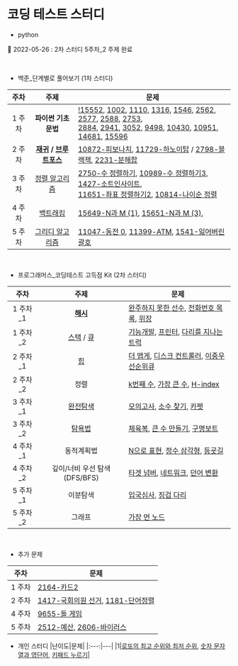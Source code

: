 # 코딩 테스트 스터디


- python

🚀 2022-05-26 : 2차 스터디 5주차_2 주제 완료

<br>

- 백준_단계별로 풀어보기 (1차 스터디)

|주차|주제|문제|
|:---:|:---:|---|
|1 주차| <strong>파이썬 기초 문법</strong> | [!15552](src/baekjoon/!15552.py), [1002](src/baekjoon/1002.py), [1110](src/baekjoon/1110.py), [1316](src/baekjoon/1316.py), [1546](src/baekjoon/1546.py), [2562](src/baekjoon/2562.py), [2577](src/baekjoon/2577.py), [2588](src/baekjoon/2588.py), [2753](src/baekjoon/2753.py),<br>[2884](src/baekjoon/2884.py), [2941](src/baekjoon/2941.py), [3052](src/baekjoon/3052.py), [9498](src/baekjoon/9498.py), [10430](1src/baekjoon/0430.py), [10951](src/baekjoon/10951.py), [14681](src/baekjoon/14681.py), [15596](src/baekjoon/15596.py)|
|2 주차| <strong>[재귀](https://jangbageum.tistory.com/14) / [브루트포스](https://jangbageum.tistory.com/15)</strong> | [10872-피보나치](src/baekjoon/10872.py), [11729-하노이탑](src/baekjoon/11729.py) / [2798-블랙잭](src/baekjoon/2798.py), [2231-분해합](src/baekjoon/2231.py)|
|3 주차|[정렬 알고리즘](https://jangbageum.tistory.com/16)|[2750-수 정렬하기](src/baekjoon/2750.py), [10989-수 정렬하기3](src/baekjoon/10989.py), [1427-소트인사이트](src/baekjoon/1427.py),<br>[11651-좌표 정렬하기2](src/baekjoon/11651.py), [10814-나이순 정렬](src/baekjoon/10814.py)|
|4 주차|[백트래킹](https://jangbageum.tistory.com/18)|[15649-N과 M (1)](src/baekjoon/15649.py), [15651-N과 M (3)](src/baekjoon/15651.py), |
|5 주차|[그리디 알고리즘](https://jangbageum.tistory.com/19)|[11047-동전 0](src/baekjoon/11047.py), [11399-ATM](src/baekjoon/11399.py), [1541-잃어버린 괄호](src/baekjoon/1541.py)|


<br>

 - 프로그래머스_코딩테스트 고득점 Kit (2차 스터디)

|주차|주제|문제|
|:---:|:---:|---|
|1 주차_1|<strong>[해시](https://jangbageum.tistory.com/20)</strong>| [완주하지 못한 선수](src/programmers/%EC%99%84%EC%A3%BC%ED%95%98%EC%A7%80%20%EB%AA%BB%ED%95%9C%20%EC%84%A0%EC%88%98.py), [전화번호 목록](src/programmers/%EC%A0%84%ED%99%94%EB%B2%88%ED%98%B8%20%EB%AA%A9%EB%A1%9D.py), [위장](src/programmers/%EC%9C%84%EC%9E%A5.py)|
|1 주차_2|[스택](https://jangbageum.tistory.com/21) / [큐](https://jangbageum.tistory.com/22)|[기능개발](src/programmers/%EA%B8%B0%EB%8A%A5%EA%B0%9C%EB%B0%9C.py), [프린터](src\programmers\프린터.py), [다리를 지나는 트럭](src/programmers/%EB%8B%A4%EB%A6%AC%EB%A5%BC%20%EC%A7%80%EB%82%98%EB%8A%94%20%ED%8A%B8%EB%9F%AD.py)|
|2 주차_1|[힙](https://jangbageum.tistory.com/23)|[더 맵게](src/programmers/%EB%8D%94%20%EB%A7%B5%EA%B2%8C.py), [디스크 컨트롤러](src/programmers/%EB%94%94%EC%8A%A4%ED%81%AC%20%EC%BB%A8%ED%8A%B8%EB%A1%A4%EB%9F%AC.py), [이중우선순위큐](src/programmers/%EC%9D%B4%EC%A4%91%EC%9A%B0%EC%84%A0%EC%88%9C%EC%9C%84%ED%81%90.py)|
|2 주차_2|정렬|[k번째 수](src\programmers\k번째수.py), [가장 큰 수](src\programmers/%EA%B0%80%EC%9E%A5%20%ED%81%B0%20%EC%88%98.py), [H-index](src\programmers\H-index.py)|
|3 주차_1|[완전탐색](https://jangbageum.tistory.com/15)|[모의고사](src\programmers\모의고사.py), [소수 찾기](src\programmers/%EC%86%8C%EC%88%98%20%EC%B0%BE%EA%B8%B0.py), [카펫](src\programmers\카펫.py)|
|3 주차_2|[탐욕법](https://jangbageum.tistory.com/19)|[체육복](src\programmers\체육복.py), [큰 수 만들기](src/programmers/%ED%81%B0%20%EC%88%98%20%EB%A7%8C%EB%93%A4%EA%B8%B0.py), [구명보트](src\programmers\구명보트.py)|
|4 주차_1|동적계획법|[N으로 표현](src/programmers/N%EC%9C%BC%EB%A1%9C%20%ED%91%9C%ED%98%84.py), [정수 삼각형](src/programmers/%EC%A0%95%EC%88%98%20%EC%82%BC%EA%B0%81%ED%98%95.py), [등굣길](src\programmers\등굣길.py)|
|4 주차_2|깊이/너비 우선 탐색(DFS/BFS)|[타겟 넘버](src\programmers/%ED%83%80%EA%B2%9F%20%EB%84%98%EB%B2%84.py), [네트워크](src\programmers\네트워크.py), [던어 변환](src\programmers/%EB%8B%A8%EC%97%AC%20%EB%B3%80%ED%99%98.py)|
|5 주차_1|이분탐색|[입국심사](src\programmers\입국심사.py), [징검 다리](src\programmers/%EC%A7%95%EA%B2%80%20%EB%8B%A4%EB%A6%AC.py)|
|5 주차_2|그래프|[가장 먼 노드](src\programmers/%EA%B0%80%EC%9E%A5%20%EB%A8%BC%20%EB%85%B8%EB%93%9C.py)|

<br>

- 추가 문제

|주차|문제|
|:---:|---|
|1 주차|[2164-카드2](src/baekjoon/2164.py)|
|2 주차|[1417-국회의원 선거](src/baekjoon/1417.py), [1181-단어정렬](src\baekjoon\1181.py)|
|4 주차|[9655-돌 게임](src\baekjoon\9655.py)|
|5 주차|[2512-예산](src\baekjoon\2512.py), [2606-바이러스](src\baekjoon\2606.py)|

- 개인 스터디
|난이도|문제|
|:---:|---|
|1|[로또의 최고 순위와 최저 순위](src\programmers/%EB%A1%9C%EB%98%90%EC%9D%98%20%EC%B5%9C%EA%B3%A0%20%EC%88%9C%EC%9C%84%EC%99%80%20%EC%B5%9C%EC%A0%80%20%EC%88%9C%EC%9C%84.py), [숫자 문자열과 영단어](src/programmers/%EC%88%AB%EC%9E%90%20%EB%AC%B8%EC%9E%90%EC%97%B4%EA%B3%BC%20%EC%98%81%EB%8B%A8%EC%96%B4.py), [키패드 누르기](src\programmers/%ED%82%A4%ED%8C%A8%EB%93%9C%20%EB%88%84%EB%A5%B4%EA%B8%B0.py)|